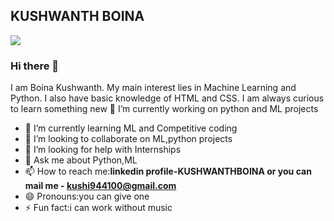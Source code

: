 KUSHWANTH BOINA
-----------------------------------------------------------------------------------------------------------------------------------------------------------------------------------
![](https://images.app.goo.gl/eXEvMSKtUfWNDR6i9)[](https://www.linkedin.com/in/kushwanth-boina-a8359b181)
### Hi there 👋
I am Boina Kushwanth. My main interest lies in Machine Learning and Python. I also have basic knowledge of HTML and CSS. I am always curious to learn something new
 🔭 I’m currently working on python and ML projects
- 🌱 I’m currently learning ML and Competitive coding
- 👯 I’m looking to collaborate on ML,python projects 
- 🤔 I’m looking for help with Internships
- 💬 Ask me about Python,ML
- 📫 How to reach me:**linkedin profile-KUSHWANTHBOINA or you can mail me - kushi944100@gmail.com**
- 😄 Pronouns:you can give one
- ⚡ Fun fact:i can work without music
<!--
**kushi944100/kushi944100** is a ✨ _special_ ✨ repository because its `README.md` (this file) appears on your GitHub profile.

Here are some ideas to get you started:

- 🔭 I’m currently working on python and ML projects
- 🌱 I’m currently learning ML and Competitive coding
- 👯 I’m looking to collaborate on ML,python projects 
- 🤔 I’m looking for help with Internships
- 💬 Ask me about Python,ML
- 📫 How to reach me:***linkedin profile-KUSHWANTHBOINA or you can mail me-kushi944100@gmail.com***
- 😄 Pronouns:you can give one
- ⚡ Fun fact:i can work without music
-->

